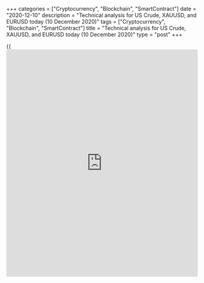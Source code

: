 +++
categories = ["Cryptocurrency", "Blockchain", "SmartContract"]
date = "2020-12-10"
description = "Technical analysis for US Crude, XAUUSD, and EURUSD today (10 December 2020)"
tags = ["Cryptocurrency", "Blockchain", "SmartContract"]
title = "Technical analysis for US Crude, XAUUSD, and EURUSD today (10 December 2020)"
type = "post"
+++

{{<iframe id="large-banner" src="https://www.bounty.group/#slide=7.0" width="100%" height="600" scrolling="no" style="border: 0px solid rgb(216, 221, 230); border-radius: 3px;">}}

2020-12-10

2020-12-10

Short-term forecast for oil, gold, and EURUSD for 10.12.2020Alex
Rodionov

I welcome my fellow traders! I have made a price forecast for US Crude,
XAUUSD, and EURUSD using a combination of margin zones methodology and
technical analysis. Based on the market analysis, I suggest entry
signals for day traders.

The gold price has rebounded from the resistance [1850 — 1890].

The article covers the following subjects:

## Oil price forecast for today: USCrude analysis

Oil is now testing the trendline on the long-term chart. If the price
breaks out the trendline and consolidates below, we could sell oil in
the correction with the target at 43.78 and the trend key support [41.81
– 41.34].

If there is a Price Action pattern to buy, we shall enter long trades
with the target at Target Zone 3 [49.32 — 48.81].

The short-term oil trend is up. Traders were testing Additional Zone
[45.38 – 45.26], a strong support zone, yesterday. The zone was not
broken out despite the negative [news](https://www.letsplayfx.com/blog/forex-news-website/) on the crude oil inventories.

Today, we shall monitor the buyers’ reaction and the trendline breakout
in the H1 chart to enter short-term purchases with the target at the
high of December 4 + Gold Zone [47.38 – 47.14].

An alternative scenario to sell oil. I will be relevant if the price
consolidates below AZ. The downside target will the trend key support
[44.19 — 43.95].

### [USCrude ][1]trading ideas for today:

Buy according to the pattern in Additional Zone [45.38 - 45.26].
TakeProfit: 46.53. StopLoss: according to the pattern rules

* * *

## Gold price forecast for today: XAUUSD analysis

The medium-term gold downtrend continues. Yesterday, the sellers reacted
to the test of the resistance zone [1850 – 1890]. We continue holding
medium-term sell trades or entering new ones. The major downside targets
are the low of November + Target Zone 3 [1736.4 — 1727.1].

The short-term gold trend is up. Yesterday, sellers broke out the
trendline, and the price reached Intermediary Zone [1825.2 – 1820.2].

The buyers reacted to the zone, the price bounced up from the level.
However, there is no pattern to buy gold.

There are tow trading scenarios for today:

  1. Sell in the correction in Additional Zone [1853.0 - 1850.4].

  2. Buy in the trend in Intermediary Zone [1825.2 - 1820.2].

Enter trades according to your analysis and trading strategy.

### [XAUUSD][2] trading ideas for today:

  1. Sell according to the pattern in Additional Zone [1853.0 - 1850.4]. TakeProfit: Intermediary Zone [1825.2 - 1820.2]. StopLoss: according to the pattern rules

  2. Buy according to the pattern in Intermediary Zone [1825.2 - 1820.2]. TakeProfit: Target Zone [1890.8 - 1879.3]. StopLoss: according to the pattern rules

* * *

## Euro/Dollar forecast for today: EURUSD analysis

The EURUSD is trading in a medium-term uptrend. Traders are testing the
trendline now. Bears are trying to consolidate the price below the
support level. If they succeed, the price could be corrected deeper,
down to the trend key support [1.1993 — 1.1975].

Let us analyze the short-term chart. The short-term uptrend continues.

Yesterday, the price reached Intermediary Zone [1.2085 – 1.2076], the
trend key support. The price is now trading close to the zone. We expect
a buy pattern. The pattern will form if the buyers go ahead, and the
price breaks out the resistance level (the sloped green line in the
chart).

Otherwise, if the US session closes the price below IZ, the euro short-
term trend will turn down. If so, we shall sell the euro with the target
at the lower Target Zone [1.1993 — 1.1975].

### [EURUSD][3] trading ideas for today:

Buy according to the pattern in Intermediary Zone [1.2085 - 1.2076].
TakeProfit: 1.2175, Target Zone 2 [1.2232 - 1.2209]. StopLoss: according
to the pattern rules

* * *

P.S. Did you like my article? Share it in social networks: it will be
the best “thank you" :)

Ask me questions and comment below. I’ll be glad to answer your
questions and give necessary explanations.

 **Useful links:**

  * I recommend trying to trade with a reliable broker [here][4]. The system allows you to trade by yourself or copy successful traders from all across the globe.
  * Use my promo-code BLOG for getting deposit bonus 50% on LiteForex platform. Just enter this code in the appropriate field while [depositing][5] your trading account.
  * Telegram chat for traders: <t.me/liteforexengchat>. We are sharing the signals and trading experience
  * Telegram channel with high-quality analytics, Forex reviews, training articles, and other useful things for traders <t.me/liteforex>

## Price chart of XAUUSD in real time mode

The content of this article reflects the author’s opinion and does not
necessarily reflect the official position of LiteForex. The material
published on this page is provided for informational purposes only and
should not be considered as the provision of investment advice for the
purposes of Directive 2004/39/EC.

Rate this article:

{{value}}

( {{count}} {{title}} )

   1. my.liteforex.com/trading?type=oil
   2. my.liteforex.com/trading/chart?symbol=XAUUSD
   3. my.liteforex.com/trading/chart?symbol=EURUSD
   4. my.liteforex.com/?category=analysts-opinions&slug=short-term-forecast-for-oil-gold-and-eurusd-for-10122020&openPopup=%2Fregistration%2Fpopup&utm_source=blog&utm_medium=article&utm_campaign=bonus
   5. my.liteforex.com/deposit/?category=analysts-opinions&slug=short-term-forecast-for-oil-gold-and-eurusd-for-10122020&promo_code=BLOG&utm_source=blog&utm_medium=article&utm_campaign=bonus